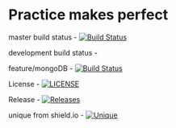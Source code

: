 # Practice makes perfect

master build status - [![Build Status](https://travis-ci.org/8e6/sem.svg?branch=master)](https://travis-ci.org/8e6/sem)

development build status -
 
 feature/mongoDB - [![Build Status](https://travis-ci.org/8e6/sem.svg?branch=feature%2Fmongo-intergration)](https://travis-ci.org/8e6/sem)

License - [![LICENSE](https://img.shields.io/github/license/8e6/sem.svg?style=flat-square)](https://github.com/8e6/sem/blob/master/LICENSE)

Release - [![Releases](https://img.shields.io/github/release/8e6/sem/all.svg?style=flat-square)](https://github.com/8e6/sem/releases)

unique from shield.io - [![Unique](https://img.shields.io/badge/KBS-work%20in%20progress-%2343c7e8.svg?style=flat-square)](https://img.shields.io/badge/KBS-work%20in%20progress-%2343c7e8.svg)


